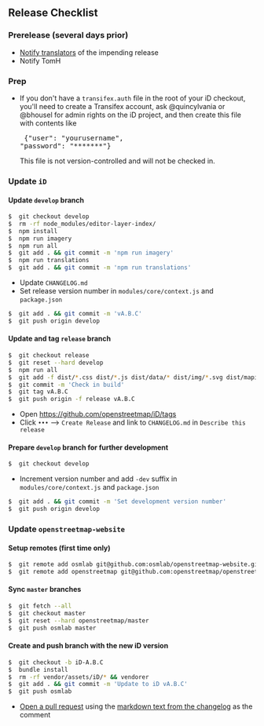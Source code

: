 ## Release Checklist

### Prerelease (several days prior)
- [Notify translators](https://www.transifex.com/projects/p/id-editor/announcements/) of the impending release
- Notify TomH

### Prep
- If you don't have a `transifex.auth` file in the root of your iD checkout,
you'll need to create a Transifex account, ask @quincylvania or @bhousel for admin rights
on the iD project, and then create this file with contents like<br><pre>
     {"user": "yourusername", "password": "*******"}</pre>This file is not version-controlled and will not be checked in.

### Update `iD`

#### Update `develop` branch
```bash
$  git checkout develop
$  rm -rf node_modules/editor-layer-index/
$  npm install
$  npm run imagery
$  npm run all
$  git add . && git commit -m 'npm run imagery'
$  npm run translations
$  git add . && git commit -m 'npm run translations'
```

- Update `CHANGELOG.md`
- Set release version number in `modules/core/context.js` and `package.json`

```bash
$  git add . && git commit -m 'vA.B.C'
$  git push origin develop
```

#### Update and tag `release` branch
```bash
$  git checkout release
$  git reset --hard develop
$  npm run all
$  git add -f dist/*.css dist/*.js dist/data/* dist/img/*.svg dist/mapillary-js/ dist/pannellum-streetside/
$  git commit -m 'Check in build'
$  git tag vA.B.C
$  git push origin -f release vA.B.C
```
- Open https://github.com/openstreetmap/iD/tags
- Click `•••` –> `Create Release` and link to `CHANGELOG.md` in `Describe this release`

#### Prepare `develop` branch for further development

```bash
$  git checkout develop
```

- Increment version number and add `-dev` suffix in `modules/core/context.js` and `package.json`

```bash
$  git add . && git commit -m 'Set development version number'
$  git push origin develop
```

### Update `openstreetmap-website`

#### Setup remotes (first time only)
```bash
$  git remote add osmlab git@github.com:osmlab/openstreetmap-website.git
$  git remote add openstreetmap git@github.com:openstreetmap/openstreetmap-website.git
```

#### Sync `master` branches

```bash
$  git fetch --all
$  git checkout master
$  git reset --hard openstreetmap/master
$  git push osmlab master
```

#### Create and push branch with the new iD version

```bash
$  git checkout -b iD-A.B.C
$  bundle install
$  rm -rf vendor/assets/iD/* && vendorer
$  git add . && git commit -m 'Update to iD vA.B.C'
$  git push osmlab
```
- [Open a pull request](https://github.com/openstreetmap/openstreetmap-website/compare/develop...osmlab:develop) using the [markdown text from the changelog](https://raw.githubusercontent.com/openstreetmap/iD/release/CHANGELOG.md) as the comment
